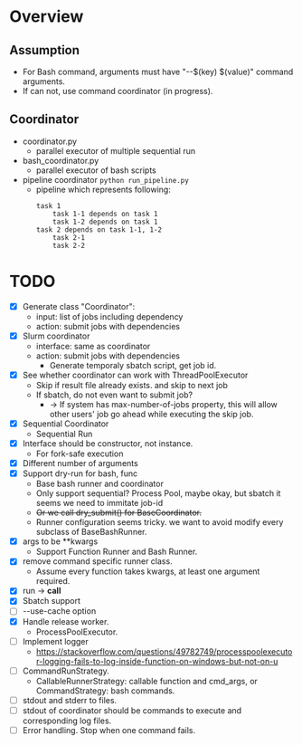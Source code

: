 # Overview

## Assumption
- For Bash command, arguments must have "--$(key) $(value)" command arguments.
- If can not, use command coordinator (in progress).

## Coordinator
- coordinator.py
    - parallel executor of multiple sequential run
- bash_coordinator.py
    - parallel executor of bash scripts
- pipeline coordinator
    `python run_pipeline.py`
    - pipeline which represents following:
        ```
        task 1
            task 1-1 depends on task 1
            task 1-2 depends on task 1
        task 2 depends on task 1-1, 1-2
            task 2-1
            task 2-2
        ```


# TODO
- [x] Generate class "Coordinator":
    - input: list of jobs including dependency
    - action: submit jobs with dependencies
- [x] Slurm coordinator
    - interface: same as coordinator
    - action: submit jobs with dependencies
        - Generate temporaly sbatch script, get job id.
- [x] See whether coordinator can work with ThreadPoolExecutor
    - Skip if result file already exists. and skip to next job
    - If sbatch, do not even want to submit job?
        - -> If system has max-number-of-jobs property, this will allow other users' job go ahead while executing the skip job.
- [x] Sequential Coordinator
    - Sequential Run
- [x] Interface should be constructor, not instance.
    - For fork-safe execution
- [x] Different number of arguments
- [x] Support dry-run for bash, func
    - Base bash runner and coordinator
    - Only support sequential? Process Pool, maybe okay, but sbatch it seems we need to immitate job-id
    - ~~Or we call dry_submit() for BaseCoordinator.~~
    - Runner configuration seems tricky. we want to avoid modify every subclass of BaseBashRunner.
- [x] args to be **kwargs
    - Support Function Runner and Bash Runner.
- [x] remove command specific runner class.
    - Assume every function takes kwargs, at least one argument required.
- [x] run -> __call__
- [x] Sbatch support
- [ ] --use-cache option
- [x] Handle release worker.
    - ProcessPoolExecutor.
- [ ] Implement logger
    - https://stackoverflow.com/questions/49782749/processpoolexecutor-logging-fails-to-log-inside-function-on-windows-but-not-on-u
- [ ] CommandRunStrategy.
    - CallableRunnerStrategy: callable function and cmd_args, or CommandStrategy: bash commands.
- [ ] stdout and stderr to files.
- [ ] stdout of coordinator should be commands to execute and corresponding log files.
- [ ] Error handling. Stop when one command fails.